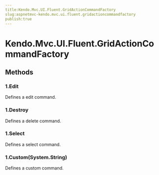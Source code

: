 ```yaml
---
title:Kendo.Mvc.UI.Fluent.GridActionCommandFactory
slug:aspnetmvc-kendo.mvc.ui.fluent.gridactioncommandfactory
publish:true
---
```


# Kendo.Mvc.UI.Fluent.GridActionCommandFactory

## Methods

### 1.Edit
Defines a edit command.

### 1.Destroy
Defines a delete command.

### 1.Select
Defines a select command.

### 1.Custom(System.String)
Defines a custom command.